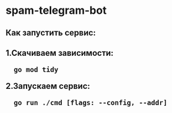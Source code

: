 # spam-telegram-bot

<h2>Как запустить сервис:<h2>

1.Скачиваем зависимости:

```
  go mod tidy
```

2.Запускаем сервис:

```
  go run ./cmd [flags: --config, --addr]
```

